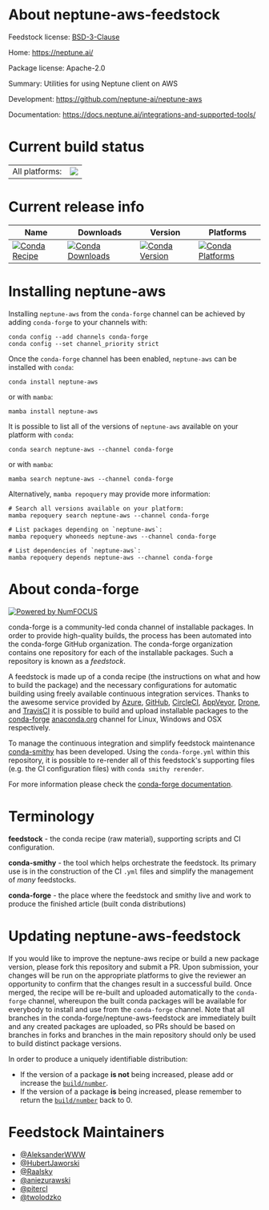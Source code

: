 About neptune-aws-feedstock
===========================

Feedstock license: [BSD-3-Clause](https://github.com/conda-forge/neptune-aws-feedstock/blob/main/LICENSE.txt)

Home: https://neptune.ai/

Package license: Apache-2.0

Summary: Utilities for using Neptune client on AWS

Development: https://github.com/neptune-ai/neptune-aws

Documentation: https://docs.neptune.ai/integrations-and-supported-tools/

Current build status
====================


<table><tr><td>All platforms:</td>
    <td>
      <a href="https://dev.azure.com/conda-forge/feedstock-builds/_build/latest?definitionId=18490&branchName=main">
        <img src="https://dev.azure.com/conda-forge/feedstock-builds/_apis/build/status/neptune-aws-feedstock?branchName=main">
      </a>
    </td>
  </tr>
</table>

Current release info
====================

| Name | Downloads | Version | Platforms |
| --- | --- | --- | --- |
| [![Conda Recipe](https://img.shields.io/badge/recipe-neptune--aws-green.svg)](https://anaconda.org/conda-forge/neptune-aws) | [![Conda Downloads](https://img.shields.io/conda/dn/conda-forge/neptune-aws.svg)](https://anaconda.org/conda-forge/neptune-aws) | [![Conda Version](https://img.shields.io/conda/vn/conda-forge/neptune-aws.svg)](https://anaconda.org/conda-forge/neptune-aws) | [![Conda Platforms](https://img.shields.io/conda/pn/conda-forge/neptune-aws.svg)](https://anaconda.org/conda-forge/neptune-aws) |

Installing neptune-aws
======================

Installing `neptune-aws` from the `conda-forge` channel can be achieved by adding `conda-forge` to your channels with:

```
conda config --add channels conda-forge
conda config --set channel_priority strict
```

Once the `conda-forge` channel has been enabled, `neptune-aws` can be installed with `conda`:

```
conda install neptune-aws
```

or with `mamba`:

```
mamba install neptune-aws
```

It is possible to list all of the versions of `neptune-aws` available on your platform with `conda`:

```
conda search neptune-aws --channel conda-forge
```

or with `mamba`:

```
mamba search neptune-aws --channel conda-forge
```

Alternatively, `mamba repoquery` may provide more information:

```
# Search all versions available on your platform:
mamba repoquery search neptune-aws --channel conda-forge

# List packages depending on `neptune-aws`:
mamba repoquery whoneeds neptune-aws --channel conda-forge

# List dependencies of `neptune-aws`:
mamba repoquery depends neptune-aws --channel conda-forge
```


About conda-forge
=================

[![Powered by
NumFOCUS](https://img.shields.io/badge/powered%20by-NumFOCUS-orange.svg?style=flat&colorA=E1523D&colorB=007D8A)](https://numfocus.org)

conda-forge is a community-led conda channel of installable packages.
In order to provide high-quality builds, the process has been automated into the
conda-forge GitHub organization. The conda-forge organization contains one repository
for each of the installable packages. Such a repository is known as a *feedstock*.

A feedstock is made up of a conda recipe (the instructions on what and how to build
the package) and the necessary configurations for automatic building using freely
available continuous integration services. Thanks to the awesome service provided by
[Azure](https://azure.microsoft.com/en-us/services/devops/), [GitHub](https://github.com/),
[CircleCI](https://circleci.com/), [AppVeyor](https://www.appveyor.com/),
[Drone](https://cloud.drone.io/welcome), and [TravisCI](https://travis-ci.com/)
it is possible to build and upload installable packages to the
[conda-forge](https://anaconda.org/conda-forge) [anaconda.org](https://anaconda.org/)
channel for Linux, Windows and OSX respectively.

To manage the continuous integration and simplify feedstock maintenance
[conda-smithy](https://github.com/conda-forge/conda-smithy) has been developed.
Using the ``conda-forge.yml`` within this repository, it is possible to re-render all of
this feedstock's supporting files (e.g. the CI configuration files) with ``conda smithy rerender``.

For more information please check the [conda-forge documentation](https://conda-forge.org/docs/).

Terminology
===========

**feedstock** - the conda recipe (raw material), supporting scripts and CI configuration.

**conda-smithy** - the tool which helps orchestrate the feedstock.
                   Its primary use is in the construction of the CI ``.yml`` files
                   and simplify the management of *many* feedstocks.

**conda-forge** - the place where the feedstock and smithy live and work to
                  produce the finished article (built conda distributions)


Updating neptune-aws-feedstock
==============================

If you would like to improve the neptune-aws recipe or build a new
package version, please fork this repository and submit a PR. Upon submission,
your changes will be run on the appropriate platforms to give the reviewer an
opportunity to confirm that the changes result in a successful build. Once
merged, the recipe will be re-built and uploaded automatically to the
`conda-forge` channel, whereupon the built conda packages will be available for
everybody to install and use from the `conda-forge` channel.
Note that all branches in the conda-forge/neptune-aws-feedstock are
immediately built and any created packages are uploaded, so PRs should be based
on branches in forks and branches in the main repository should only be used to
build distinct package versions.

In order to produce a uniquely identifiable distribution:
 * If the version of a package **is not** being increased, please add or increase
   the [``build/number``](https://docs.conda.io/projects/conda-build/en/latest/resources/define-metadata.html#build-number-and-string).
 * If the version of a package **is** being increased, please remember to return
   the [``build/number``](https://docs.conda.io/projects/conda-build/en/latest/resources/define-metadata.html#build-number-and-string)
   back to 0.

Feedstock Maintainers
=====================

* [@AleksanderWWW](https://github.com/AleksanderWWW/)
* [@HubertJaworski](https://github.com/HubertJaworski/)
* [@Raalsky](https://github.com/Raalsky/)
* [@aniezurawski](https://github.com/aniezurawski/)
* [@pitercl](https://github.com/pitercl/)
* [@twolodzko](https://github.com/twolodzko/)

